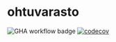 # ohtuvarasto

![GHA workflow badge](https://github.com/mleikas/ohtuvarasto/workflows/CI/badge.svg)
[![codecov](https://codecov.io/gh/mleikas/ohtuvarasto/branch/main/graph/badge.svg?token=RK4JSF9PF0)](https://codecov.io/gh/mleikas/ohtuvarasto)
